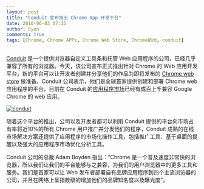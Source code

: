 ```yaml
---
layout: post
title: "Conduit 宣布推出 Chrome App 开发平台"
date: 2010-06-03 07:15
author: Eyon
comments: true
tags: [Chrome, Chrome APPs, Chrome Web Store, Chrome新闻, conduit]
---
```

[Conduit](http://www.conduit.com/) 是一个提供浏览器自定义工具条和托管 Web 应用程序的公司，已经几乎兼容了所有的浏览器。今天，该公司宣布正式推出针对 Chrome 的 Web 应用开发平台，新的平台可以让开发者创建并分享他们的作品为即将发布的 [Chrome web store](http://www.chromi.org/archives/tag/chrome-web-store) 做准备。Conduit 公司表示，他们是全球首家提供创建和部署 Chrome web 应用程序的平台，目前在 Conduit 的[应用程序市场](http://apps.conduit.com/)已经有成百上千兼容 Google Chrome 的 web 应用。

<a href="http://img.chromi.org/2010/06/conduit.png">![](http://img.chromi.org/2010/06/conduit.png "conduit")</a>

随着这个平台的推出，公司以及开发者都可以利用 Conduit 提供的平台向市场占有率将近10%的所有 Chrome 用户推广并分发他们的程序，Conduit 成熟的在线市场解决方案还提供了应用程序的市场化操作工具，包括推广工具、基于桌面的提醒以及强大的应用程序市场优化分析工具。

Conduit 公司的总裁 Adam Boyden 指出：”Chrome 是一个普及速度非常快的浏览器，所以我们让我们的平台能够与之兼容，为我们的用户浏览器中的更多工具和服务。我们是首家可以让 Web 发布者部署自有品牌应用程序到四个主流浏览器的公司，并且在网络上呈指数级的增加他们的品牌知名度以及曝光度”。
